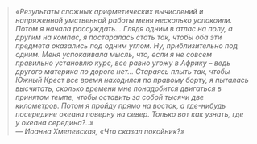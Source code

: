 > *«Результаты сложных арифметических вычислений и напряженной умственной работы меня несколько успокоили. Потом я начала рассуждать... Глядя одним в атлас на полу, а другим на компас, я постаралась стать так, чтобы оба эти предмета оказались под одним углом. Ну, приблизительно под одним. Меня успокаивала мысль, что, если я не совсем правильно установлю курс, все равно угожу в Африку – ведь другого материка по дороге нет... Стараясь плыть так, чтобы Южный Крест все время находился по правому борту, я пыталась высчитать, сколько времени мне понадобится двигаться в принятом темпе, чтобы оставить за собой тысячи две километров. Потом я пройду прямо на восток, а где-нибудь посередине океана поверну на север. Только вот как узнать, где у океана середина?..»*  
*— Иоанна Хмелевская, «Что сказал покойник?»*

